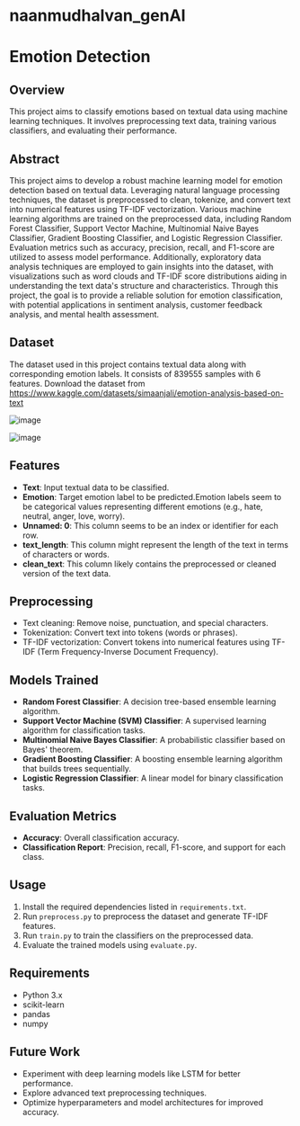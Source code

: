# naanmudhalvan_genAI
# Emotion Detection 

## Overview
This project aims to classify emotions based on textual data using machine learning techniques. It involves preprocessing text data, training various classifiers, and evaluating their performance.

## Abstract
This project aims to develop a robust machine learning model for emotion detection based on textual data. Leveraging natural language processing techniques, the dataset is preprocessed to clean, tokenize, and convert text into numerical features using TF-IDF vectorization. Various machine learning algorithms are trained on the preprocessed data, including Random Forest Classifier, Support Vector Machine, Multinomial Naive Bayes Classifier, Gradient Boosting Classifier, and Logistic Regression Classifier. Evaluation metrics such as accuracy, precision, recall, and F1-score are utilized to assess model performance. Additionally, exploratory data analysis techniques are employed to gain insights into the dataset, with visualizations such as word clouds and TF-IDF score distributions aiding in understanding the text data's structure and characteristics. Through this project, the goal is to provide a reliable solution for emotion classification, with potential applications in sentiment analysis, customer feedback analysis, and mental health assessment.

## Dataset
The dataset used in this project contains textual data along with corresponding emotion labels. It consists of 839555 samples with 6 features. Download the dataset from https://www.kaggle.com/datasets/simaanjali/emotion-analysis-based-on-text 

![image](https://github.com/madulika-prabu/naanmudhalvan_genAI/assets/131234604/957a5396-5e89-4ff8-a703-22a77bc5c92c)

![image](https://github.com/madulika-prabu/naanmudhalvan_genAI/assets/131234604/45d2471a-26b3-4492-8868-9e5318978c02)



## Features
- **Text**: Input textual data to be classified.
- **Emotion**: Target emotion label to be predicted.Emotion labels seem to be categorical values representing different emotions (e.g., hate, neutral, anger, love, worry).
- **Unnamed: 0**: This column seems to be an index or identifier for each row.
- **text_length**: This column might represent the length of the text in terms of characters or words.
- **clean_text**: This column likely contains the preprocessed or cleaned version of the text data.

## Preprocessing
- Text cleaning: Remove noise, punctuation, and special characters.
- Tokenization: Convert text into tokens (words or phrases).
- TF-IDF vectorization: Convert tokens into numerical features using TF-IDF (Term Frequency-Inverse Document Frequency).

## Models Trained
- **Random Forest Classifier**: A decision tree-based ensemble learning algorithm.
- **Support Vector Machine (SVM) Classifier**: A supervised learning algorithm for classification tasks.
- **Multinomial Naive Bayes Classifier**: A probabilistic classifier based on Bayes' theorem.
- **Gradient Boosting Classifier**: A boosting ensemble learning algorithm that builds trees sequentially.
- **Logistic Regression Classifier**: A linear model for binary classification tasks.

## Evaluation Metrics
- **Accuracy**: Overall classification accuracy.
- **Classification Report**: Precision, recall, F1-score, and support for each class.

## Usage
1. Install the required dependencies listed in `requirements.txt`.
2. Run `preprocess.py` to preprocess the dataset and generate TF-IDF features.
3. Run `train.py` to train the classifiers on the preprocessed data.
4. Evaluate the trained models using `evaluate.py`.

## Requirements
- Python 3.x
- scikit-learn
- pandas
- numpy

## Future Work
- Experiment with deep learning models like LSTM for better performance.
- Explore advanced text preprocessing techniques.
- Optimize hyperparameters and model architectures for improved accuracy.
